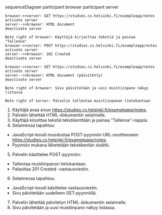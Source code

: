 sequenceDiagram
    participant browser
    participant server

    browser->>server: GET https://studies.cs.helsinki.fi/exampleapp/notes
    activate server
    server-->>browser: HTML document
    deactivate server

    Note right of browser: Käyttäjä kirjoittaa tekstiä ja painaa "Tallenna"
    browser->>server: POST https://studies.cs.helsinki.fi/exampleapp/notes
    activate server
    server-->>browser: 201 Created
    deactivate server

    browser->>server: GET https://studies.cs.helsinki.fi/exampleapp/notes
    activate server
    server-->>browser: HTML document (päivitetty)
    deactivate server

    Note right of browser: Sivu päivitetään ja uusi muistiinpano näkyy listassa

    Note right of server: Palvelin tallentaa muistiinpanon tietokantaan

1. Käyttäjä avaa sivun https://studies.cs.helsinki.fi/exampleapp/notes.
2. Palvelin lähettää HTML-dokumentin selaimelle.
3. Käyttäjä kirjoittaa tekstiä tekstikenttään ja painaa "Tallenna"-nappia.
4. Selaimessa tapahtuu:
* JavaScript-koodi muodostaa POST-pyynnön URL-osoitteeseen https://studies.cs.helsinki.fi/exampleapp/notes.
* Pyynnön mukana lähetetään tekstikentän sisältö.
5. Palvelin käsittelee POST-pyynnön:
* Tallentaa muistiinpanon tietokantaan.
* Palauttaa 201 Created -vastausviestin.
6. Selaimessa tapahtuu:
* JavaScript-koodi käsittelee vastausviestin.
* Sivu päivitetään uudelleen GET-pyynnöllä.
7. Palvelin lähettää päivitetyn HTML-dokumentin selaimelle.
8. Sivu päivitetään ja uusi muistiinpano näkyy listassa.